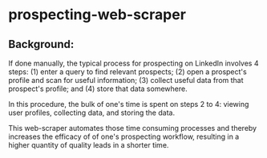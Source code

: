 # prospecting-web-scraper
## Background:
If done manually, the typical process for prospecting on LinkedIn involves 4 steps: 
(1) enter a query to find relevant prospects;
(2) open a prospect's profile and scan for useful information;
(3) collect useful data from that prospect's profile; and 
(4) store that data somewhere. 

In this procedure, the bulk of one's time is spent on steps 2 to 4: viewing user profiles, collecting data, and storing the data.

This web-scraper automates those time consuming processes and thereby increases the efficacy of of one's prospecting workflow, resulting in a higher quantity of quality leads in a shorter time.
